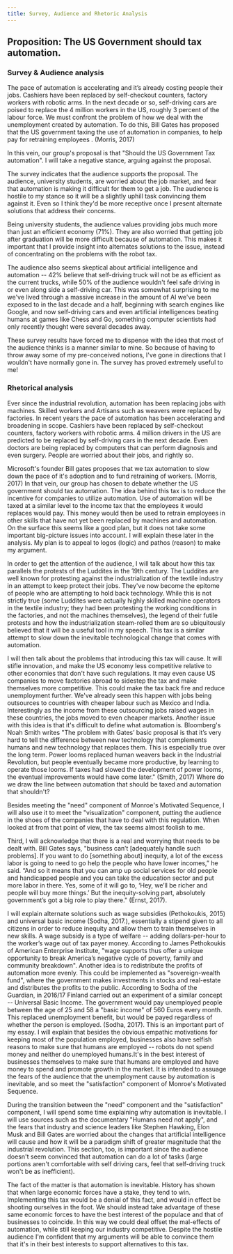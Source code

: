 ```yaml
---
title: Survey, Audience and Rhetoric Analysis
---
```

## Proposition: The US Government should tax automation.

### Survey & Audience analysis

The pace of automation is accelerating and it’s already costing people their
jobs. Cashiers have been replaced by self-checkout counters, factory workers
with robotic arms. In the next decade or so, self-driving cars are poised to
replace the 4 million workers in the US, roughly 3 percent of the labour force.
We must confront the problem of how we deal with the unemployment created by
automation. To do this, Bill Gates has proposed that the US government taxing
the use of automation in companies, to help pay for retraining employees .
(Morris, 2017)

In this vein, our group's proposal is that "Should the US Government Tax
automation". I will take a negative stance, arguing against the proposal.

The survey indicates that the audience supports the proposal. The audience,
university students, are worried about the job market, and fear that automation
is making it difficult for them to get a job. The audience is hostile to my
stance so it will be a slightly uphill task convincing them against it. Even so
I think they'd be more receptive once I present alternate solutions that address
their concerns.

Being university students, the audience values providing jobs much more than
just an efficient economy (71%). They are also worried that getting job after
graduation will be more difficult because of automation. This makes it important
that I provide insight into alternates solutions to the issue, instead of
concentrating on the problems with the robot tax.

The audience also seems skeptical about artificial intelligence and automation
-- 42% believe that self-driving truck will not be as efficient as the current
trucks, while 50% of the audience wouldn't feel safe driving in or even along
side a self-driving car. This was somewhat surprising to me we've lived through
a massive increase in the amount of AI we've been exposed to in the last decade
and a half, beginning with search engines like Google, and now self-driving cars
and even artificial intelligences beating humans at games like Chess and Go,
something computer scientists had only recently thought were several decades
away.

These survey results have forced me to dispense with the idea that most of the
audience thinks is a manner similar to mine. So because of having to throw away
some of my pre-conceived notions, I've gone in directions that I wouldn't have
normally gone in. The survey has proved extremely useful to me!

### Rhetorical analysis

Ever since the industrial revolution, automation has been replacing jobs with
machines. Skilled workers and Artisans such as weavers were replaced by
factories. In recent years the pace of automation has been accelerating and
broadening in scope. Cashiers have been replaced by self-checkout counters,
factory workers with robotic arms. 4 million drivers in the US are predicted to
be replaced by self-driving cars in the next decade. Even doctors are being
replaced by computers that can perform diagnosis and even surgery. People are
worried about their jobs, and rightly so.

Microsoft's founder Bill gates proposes that we tax automation to slow down the
pace of it's adoption and to fund retraining of workers. (Morris, 2017) In that
vein, our group has chosen to debate whether the US government should tax
automation. The idea behind this tax is to reduce the incentive for companies to
utilize automation. Use of automation will be taxed at a similar level to the
income tax that the employees it would replaces would pay. This money would then
be used to retrain employees in other skills that have not yet been replaced by
machines and automation. On the surface this seems like a good plan, but it does
not take some important big-picture issues into account. I will explain these
later in the analysis. My plan is to appeal to logos (logic) and pathos (reason)
to make my argument.

In order to get the attention of the audience, I will talk about how this tax
parallels the protests of the Luddites in the 19th century. The Luddites are
well known for protesting against the industrialization of the textile industry
in an attempt to keep protect their jobs. They've now become the epitome of
people who are attempting to hold back technology. While this is not strictly
true (some Luddites were actually highly skilled machine operators in the
textile industry; they had been protesting the working conditions in the
factories, and not the machines themselves), the legend of their futile protests
and how the industrialization steam-rolled them are so ubiquitously believed
that it will be a useful tool in my speech. This tax is a similar attempt to
slow down the inevitable technological change that comes with automation.

I will then talk about the problems that introducing this tax will cause. It
will stifle innovation, and make the US economy less competitive relative to
other economies that don't have such regulations. It may even cause US companies
to move factories abroad to sidestep the tax and make themselves more
competitive. This could make the tax back fire and reduce unemployment further.
We've already seen this happen with jobs being outsources to countries with
cheaper labour such as Mexico and India. Interestingly as the income from these
outsourcing jobs raised wages in these countries, the jobs moved to even cheaper
markets. Another issue with this idea is that it's difficult to define what
automation is. Bloomberg's Noah Smith writes "The problem with Gates’ basic
proposal is that it’s very hard to tell the difference between new technology
that complements humans and new technology that replaces them. This is
especially true over the long term. Power looms replaced human weavers back in
the Industrial Revolution, but people eventually became more productive, by
learning to operate those looms. If taxes had slowed the development of power
looms, the eventual improvements would have come later." (Smith, 2017) Where do
we draw the line between automation that should be taxed and automation that
shouldn't?

Besides meeting the "need" component of Monroe's Motivated Sequence, I will also
use it to meet the "visualization" component, putting the audience in the shoes
of the companies that have to deal with this regulation. When looked at from
that point of view, the tax seems almost foolish to me.

Third, I will acknowledge that there is a real and worrying that needs to be
dealt with. Bill Gates says, "business can’t [adequately handle such problems].
If you want to do [something about] inequity, a lot of the excess labor is going
to need to go help the people who have lower incomes,” he said. “And so it means
that you can amp up social services for old people and handicapped people and
you can take the education sector and put more labor in there. Yes, some of it
will go to, ‘Hey, we’ll be richer and people will buy more things.’ But the
inequity-solving part, absolutely government’s got a big role to play there."
(Ernst, 2017).

I will explain alternate solutions such as wage subsidies (Pethokoukis, 2015)
and universal basic income (Sodha, 2017.), essentially a stipend given to all
citizens in order to reduce inequity and allow them to train themselves in new
skills. A wage subsidy is a type of welfare -- adding dollars-per-hour to the
worker’s wage out of tax payer money. According to James Pethokoukis of American
Enterprise Institute, "wage supports thus offer a unique opportunity to break
America’s negative cycle of poverty, family and community breakdown". Another
idea is to redistribute the profits of automation more evenly. This could be
implemented as "sovereign-wealth fund", where the government makes investments
in stocks and real-estate and distributes the profits to the public. According
to Sodha of the Guardian, in 2016/17 Finland carried out an experiment of a
similar concept -- Universal Basic Income. The government would pay unemployed
people between the age of 25 and 58 a "basic income" of 560 Euros every month.
This replaced unemployment benefit, but would be payed regardless of whether the
person is employed. (Sodha, 2017). This is an important part of my essay. I will
explain that besides the obvious empathic motivations for keeping most of the
population employed, businesses also have selfish reasons to make sure that
humans are employed -- robots do not spend money and neither do unemployed
humans.It's in the best interest of businesses themselves to make sure that
humans are employed and have money to spend and promote growth in the market. It
is intended to assuage the fears of the audience that the unemployment cause by
automation is inevitable, and so meet the "satisfaction" component of Monroe's
Motivated Sequence.

During the transition between the "need" component and the "satisfaction"
component, I will spend some time explaining why automation is inevitable. I
will use sources such as the documentary "Humans need not apply", and the fears
that industry and science leaders like Stephen Hawking, Elon Musk and Bill Gates
are worried about the changes that artificial intelligence will cause and how it
will be a paradigm shift of greater magnitude that the industrial revolution.
This section, too, is important since the audience doesn't seem convinced that
automation can do a lot of tasks (large portions aren't comfortable with self
driving cars, feel that self-driving truck won't be as inefficient).

The fact of the matter is that automation is inevitable. History has shown that
when large economic forces have a stake, they tend to win. Implementing this tax
would be a denial of this fact, and would in effect be shooting ourselves in the
foot. We should instead take advantage of these same economic forces to have the
best interest of the populace and that of businesses to coincide. In this way we
could deal offset the mal-effects of automation, while still keeping our
industry competitive. Despite the hostile audience I'm confident that my
arguments will be able to convince them that it's in their best interests to
support alternatives to this tax.
